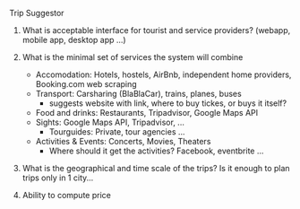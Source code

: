 Trip Suggestor


1) What is acceptable interface for tourist and service providers? (webapp, mobile app, desktop app ...)

2) What is the minimal set of services the system will combine
    - Accomodation: Hotels, hostels, AirBnb, independent home providers, Booking.com web scraping
    - Transport: Carsharing (BlaBlaCar), trains, planes, buses
        - suggests website with link, where to buy tickes, or buys it itself?
    - Food and drinks: Restaurants, Tripadvisor, Google Maps API  
    - Sights: Google Maps API, Tripadvisor, ... 
        - Tourguides: Private, tour agencies ...
    - Activities & Events: Concerts, Movies, Theaters
        - Where should it get the activities? Facebook, eventbrite ...
    
3) What is the geographical and time scale of the trips? Is it enough to plan trips only in 1 city...

4) Ability to compute price 
